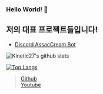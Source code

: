 ### Hello World! 👋
## 저의 대표 프로젝트들입니다!
* [Discord AssacCream Bot](https://discord.com/oauth2/authorize?client_id=756328559827746847&permissions=8&scope=bot, "Invited Link")

![Kinetic27's github stats](https://github-readme-stats.vercel.app/api?username=ERRrOR404&show_icons=true)

[![Top Langs](https://github-readme-stats.vercel.app/api/top-langs/?username=ERRrOR404&layout=compact&theme=dracular)](https://github.com/ERRrOR404)

> [Github](https://github.com/ERRrOR404/)   
> [Youtube](https://www.youtube.com/channel/UCnyAwLg9s0Wn35H5pPoK-rg)
